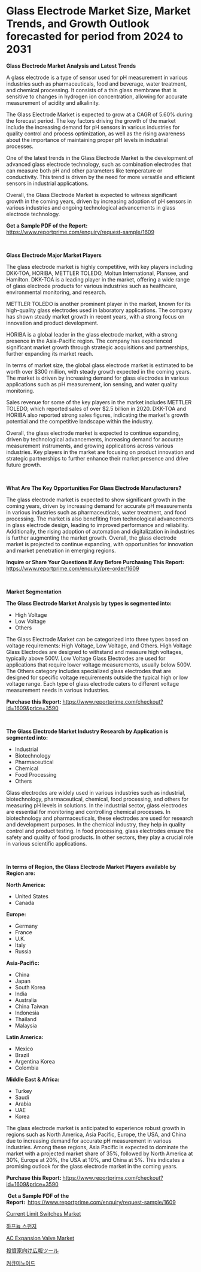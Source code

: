<p><h1>Glass Electrode Market Size, Market Trends, and Growth Outlook forecasted for period from 2024 to 2031</h1></p><p><strong>Glass Electrode Market Analysis and Latest Trends</strong></p>
<p><p>A glass electrode is a type of sensor used for pH measurement in various industries such as pharmaceuticals, food and beverage, water treatment, and chemical processing. It consists of a thin glass membrane that is sensitive to changes in hydrogen ion concentration, allowing for accurate measurement of acidity and alkalinity.</p><p>The Glass Electrode Market is expected to grow at a CAGR of 5.60% during the forecast period. The key factors driving the growth of the market include the increasing demand for pH sensors in various industries for quality control and process optimization, as well as the rising awareness about the importance of maintaining proper pH levels in industrial processes.</p><p>One of the latest trends in the Glass Electrode Market is the development of advanced glass electrode technology, such as combination electrodes that can measure both pH and other parameters like temperature or conductivity. This trend is driven by the need for more versatile and efficient sensors in industrial applications.</p><p>Overall, the Glass Electrode Market is expected to witness significant growth in the coming years, driven by increasing adoption of pH sensors in various industries and ongoing technological advancements in glass electrode technology.</p></p>
<p><strong>Get a Sample PDF of the Report:&nbsp;</strong> <a href="https://www.reportprime.com/enquiry/request-sample/1609">https://www.reportprime.com/enquiry/request-sample/1609</a></p>
<p>&nbsp;</p>
<p><strong>Glass Electrode Major Market Players</strong></p>
<p><p>The glass electrode market is highly competitive, with key players including DKK-TOA, HORIBA, METTLER TOLEDO, Moltun International, Plansee, and Hamilton. DKK-TOA is a leading player in the market, offering a wide range of glass electrode products for various industries such as healthcare, environmental monitoring, and research.</p><p>METTLER TOLEDO is another prominent player in the market, known for its high-quality glass electrodes used in laboratory applications. The company has shown steady market growth in recent years, with a strong focus on innovation and product development.</p><p>HORIBA is a global leader in the glass electrode market, with a strong presence in the Asia-Pacific region. The company has experienced significant market growth through strategic acquisitions and partnerships, further expanding its market reach.</p><p>In terms of market size, the global glass electrode market is estimated to be worth over $300 million, with steady growth expected in the coming years. The market is driven by increasing demand for glass electrodes in various applications such as pH measurement, ion sensing, and water quality monitoring.</p><p>Sales revenue for some of the key players in the market includes METTLER TOLEDO, which reported sales of over $2.5 billion in 2020. DKK-TOA and HORIBA also reported strong sales figures, indicating the market's growth potential and the competitive landscape within the industry.</p><p>Overall, the glass electrode market is expected to continue expanding, driven by technological advancements, increasing demand for accurate measurement instruments, and growing applications across various industries. Key players in the market are focusing on product innovation and strategic partnerships to further enhance their market presence and drive future growth.</p></p>
<p>&nbsp;</p>
<p><strong>What Are The Key Opportunities For Glass Electrode Manufacturers?</strong></p>
<p><p>The glass electrode market is expected to show significant growth in the coming years, driven by increasing demand for accurate pH measurements in various industries such as pharmaceuticals, water treatment, and food processing. The market is also benefiting from technological advancements in glass electrode design, leading to improved performance and reliability. Additionally, the rising adoption of automation and digitalization in industries is further augmenting the market growth. Overall, the glass electrode market is projected to continue expanding, with opportunities for innovation and market penetration in emerging regions.</p></p>
<p><strong>Inquire or Share Your Questions If Any Before Purchasing This Report:</strong> <a href="https://www.reportprime.com/enquiry/pre-order/1609">https://www.reportprime.com/enquiry/pre-order/1609</a></p>
<p>&nbsp;</p>
<p><strong>Market Segmentation</strong></p>
<p><strong>The Glass Electrode Market Analysis by types is segmented into:</strong></p>
<p><ul><li>High Voltage</li><li>Low Voltage</li><li>Others</li></ul></p>
<p><p>The Glass Electrode Market can be categorized into three types based on voltage requirements: High Voltage, Low Voltage, and Others. High Voltage Glass Electrodes are designed to withstand and measure high voltages, typically above 500V. Low Voltage Glass Electrodes are used for applications that require lower voltage measurements, usually below 500V. The Others category includes specialized glass electrodes that are designed for specific voltage requirements outside the typical high or low voltage range. Each type of glass electrode caters to different voltage measurement needs in various industries.</p></p>
<p><strong>Purchase this Report:&nbsp;</strong><a href="https://www.reportprime.com/checkout?id=1609&price=3590">https://www.reportprime.com/checkout?id=1609&price=3590</a></p>
<p>&nbsp;</p>
<p><strong>The Glass Electrode Market Industry Research by Application is segmented into:</strong></p>
<p><ul><li>Industrial</li><li>Biotechnology</li><li>Pharmaceutical</li><li>Chemical</li><li>Food Processing</li><li>Others</li></ul></p>
<p><p>Glass electrodes are widely used in various industries such as industrial, biotechnology, pharmaceutical, chemical, food processing, and others for measuring pH levels in solutions. In the industrial sector, glass electrodes are essential for monitoring and controlling chemical processes. In biotechnology and pharmaceuticals, these electrodes are used for research and development purposes. In the chemical industry, they help in quality control and product testing. In food processing, glass electrodes ensure the safety and quality of food products. In other sectors, they play a crucial role in various scientific applications.</p></p>
<p>&nbsp;</p>
<p><strong>In terms of Region, the Glass Electrode Market Players available by Region are:</strong></p>
<p>
    <p> <strong> North America: </strong>
        <ul>
            <li>United States</li>
            <li>Canada</li>
        </ul>
        </p> 
    <p> <strong> Europe: </strong>
        <ul>
            <li>Germany</li>
            <li>France</li>
            <li>U.K.</li>
            <li>Italy</li>
            <li>Russia</li>
        </ul>
        </p> 
    <p> <strong> Asia-Pacific: </strong>
        <ul>
            <li>China</li>
            <li>Japan</li>
            <li>South Korea</li>
            <li>India</li>
            <li>Australia</li>
            <li>China Taiwan</li>
            <li>Indonesia</li>
            <li>Thailand</li>
            <li>Malaysia</li>
        </ul>
        </p> 
    <p> <strong> Latin America: </strong>
        <ul>
            <li>Mexico</li>
            <li>Brazil</li>
            <li>Argentina Korea</li>
            <li>Colombia</li>
        </ul>
        </p> 
    <p> <strong> Middle East & Africa: </strong>
        <ul>
            <li>Turkey</li>
            <li>Saudi</li>
            <li>Arabia</li>
            <li>UAE</li>
            <li>Korea</li>
        </ul>
    </p>
    </p>
<p><p>The glass electrode market is anticipated to experience robust growth in regions such as North America, Asia Pacific, Europe, the USA, and China due to increasing demand for accurate pH measurement in various industries. Among these regions, Asia Pacific is expected to dominate the market with a projected market share of 35%, followed by North America at 30%, Europe at 20%, the USA at 10%, and China at 5%. This indicates a promising outlook for the glass electrode market in the coming years.</p></p>
<p><strong>Purchase this Report: </strong><a href="https://www.reportprime.com/checkout?id=1609&price=3590">https://www.reportprime.com/checkout?id=1609&price=3590</a></p>
<p>&nbsp;<strong>Get a Sample PDF of the Report:&nbsp;&nbsp;</strong><a href="https://www.reportprime.com/enquiry/request-sample/1609">https://www.reportprime.com/enquiry/request-sample/1609</a></p>
<p><strong></strong></p>
<p><p><a href="https://github.com/luckyshygirl/Market-Research-Report-List-3/blob/main/current-limit-switches-market.md">Current Limit Switches Market</a></p><p><a href="https://github.com/vsckjg50460/Market-Research-Report-List-1/blob/main/56440579204.md">하프늄 스펀지</a></p><p><a href="https://issuu.com/reportprime-2/docs/ac-expansion-valve-market-size-2030.pptx">AC Expansion Valve Market</a></p><p><a href="https://github.com/lrlmopnhwd79300/Market-Research-Report-List-1/blob/main/90975829840.md">投資家向け広報ツール</a></p><p><a href="https://github.com/GabrielBlanda5656/Market-Research-Report-List-1/blob/main/82624039205.md">커큐미노이드</a></p></p>